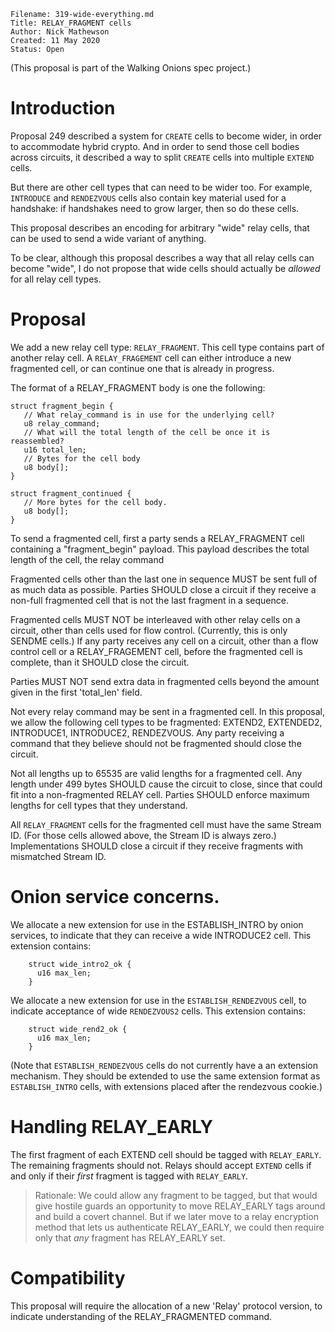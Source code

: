 ```
Filename: 319-wide-everything.md
Title: RELAY_FRAGMENT cells
Author: Nick Mathewson
Created: 11 May 2020
Status: Open
```

(This proposal is part of the Walking Onions spec project.)

# Introduction

Proposal 249 described a system for `CREATE` cells to become wider, in order to
accommodate hybrid crypto.  And in order to send those cell bodies across
circuits, it described a way to split `CREATE` cells into multiple `EXTEND`
cells.

But there are other cell types that can need to be wider too. For
example, `INTRODUCE` and `RENDEZVOUS` cells also contain key material
used for a handshake: if handshakes need to grow larger, then so do
these cells.

This proposal describes an encoding for arbitrary "wide" relay cells,
that can be used to send a wide variant of anything.

To be clear, although this proposal describes a way that all relay
cells can become "wide", I do not propose that wide cells should
actually be _allowed_ for all relay cell types.

# Proposal

We add a new relay cell type: `RELAY_FRAGMENT`.  This cell type contains part
of another relay cell.  A `RELAY_FRAGEMENT` cell can either introduce a new
fragmented cell, or can continue one that is already in progress.

The format of a RELAY_FRAGMENT body is one the following:

    struct fragment_begin {
       // What relay_command is in use for the underlying cell?
       u8 relay_command;
       // What will the total length of the cell be once it is reassembled?
       u16 total_len;
       // Bytes for the cell body
       u8 body[];
    }

    struct fragment_continued {
       // More bytes for the cell body.
       u8 body[];
    }

To send a fragmented cell, first a party sends a RELAY_FRAGMENT cell
containing a "fragment_begin" payload.  This payload describes the total
length of the cell, the relay command

Fragmented cells other than the last one in sequence MUST be sent full of
as much data as possible.  Parties SHOULD close a circuit if they receive a
non-full fragmented cell that is not the last fragment in a sequence.

Fragmented cells MUST NOT be interleaved with other relay cells on a circuit,
other than cells used for flow control. (Currently, this is only SENDME
cells.)  If any party receives any cell on a circuit, other than a flow
control cell or a RELAY_FRAGEMENT cell, before the fragmented cell is
complete, than it SHOULD close the circuit.

Parties MUST NOT send extra data in fragmented cells beyond the amount given
in the first 'total_len' field.

Not every relay command may be sent in a fragmented cell.  In this proposal,
we allow the following cell types to be fragmented: EXTEND2, EXTENDED2,
INTRODUCE1, INTRODUCE2, RENDEZVOUS.  Any party receiving a command that they
believe should not be fragmented should close the circuit.

Not all lengths up to 65535 are valid lengths for a fragmented cell.  Any
length under 499 bytes SHOULD cause the circuit to close, since that could
fit into a non-fragmented RELAY cell.  Parties SHOULD enforce maximum lengths
for cell types that they understand.

All `RELAY_FRAGMENT` cells for the fragmented cell must have the
same Stream ID.  (For those cells allowed above, the Stream ID is
always zero.)  Implementations SHOULD close a circuit if they
receive fragments with mismatched Stream ID.

# Onion service concerns.

We allocate a new extension for use in the ESTABLISH_INTRO by onion services,
to indicate that they can receive a wide INTRODUCE2 cell.  This extension
contains:

        struct wide_intro2_ok {
          u16 max_len;
        }

We allocate a new extension for use in the `ESTABLISH_RENDEZVOUS`
cell, to indicate acceptance of wide `RENDEZVOUS2` cells.  This
extension contains:

        struct wide_rend2_ok {
          u16 max_len;
        }

(Note that `ESTABLISH_RENDEZVOUS` cells do not currently have a an
extension mechanism.  They should be extended to use the same
extension format as `ESTABLISH_INTRO` cells, with extensions placed
after the rendezvous cookie.)

# Handling RELAY_EARLY

The first fragment of each EXTEND cell should be tagged with `RELAY_EARLY`.
The remaining fragments should not.  Relays should accept `EXTEND` cells if and
only if their _first_ fragment is tagged with `RELAY_EARLY`.

> Rationale: We could allow any fragment to be tagged, but that would give
> hostile guards an opportunity to move RELAY_EARLY tags around and build a
> covert channel.  But if we later move to a relay encryption method that
> lets us authenticate RELAY_EARLY, we could then require only that _any_
> fragment has RELAY_EARLY set.

# Compatibility

This proposal will require the allocation of a new 'Relay' protocol version,
to indicate understanding of the RELAY_FRAGMENTED command.

